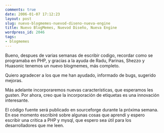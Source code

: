 ```yaml
---
comments: true
date: 2006-01-07 17:12:23
layout: post
slug: nuevo-blogmemes-nuevod-diseno-nueva-engine
title: Nuevo BlogMemes, Nuevod Diseño, Nueva Engine
wordpress_id: 2046
tags:
- blogmemes
---
```



Bueno, despues de varias semanas de escribir codigo, recordar como se programaba en PHP, y gracias a la ayuda de Radu, Parinas, Shezzo y Huasonic tenemos un nuevo blogmemes, más completo.

Quiero agradecer a los que me han ayudado, informado de bugs, sugerido mejoras.

Más adelante incorporaremos nuevas características, que esperamos les gusten. Por ahora, creo que la incorporación de etiquetas es una innovación interesante.

El código fuente será publicado en sourceforge durante la próxima semana. En ese momento escribiré sobre algunas cosas que aprendí y espero escribir una crítica a PHP y mysql, que espero sea útil para los desarrolladores que me leen.
